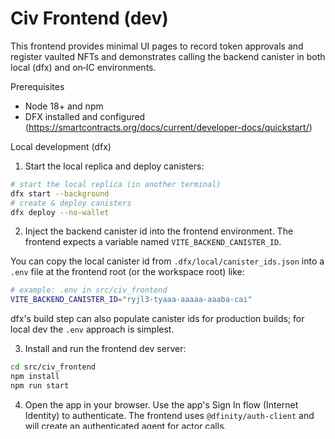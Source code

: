 # Civ Frontend (dev)

This frontend provides minimal UI pages to record token approvals and register vaulted NFTs and demonstrates calling the backend canister in both local (dfx) and on‑IC environments.

Prerequisites
- Node 18+ and npm
- DFX installed and configured (https://smartcontracts.org/docs/current/developer-docs/quickstart/)

Local development (dfx)

1) Start the local replica and deploy canisters:

```bash
# start the local replica (in another terminal)
dfx start --background
# create & deploy canisters
dfx deploy --no-wallet
```

2) Inject the backend canister id into the frontend environment. The frontend expects a variable named `VITE_BACKEND_CANISTER_ID`.

You can copy the local canister id from `.dfx/local/canister_ids.json` into a `.env` file at the frontend root (or the workspace root) like:

```bash
# example: .env in src/civ_frontend
VITE_BACKEND_CANISTER_ID="ryjl3-tyaaa-aaaaa-aaaba-cai"
```

dfx's build step can also populate canister ids for production builds; for local dev the `.env` approach is simplest.

3) Install and run the frontend dev server:

```bash
cd src/civ_frontend
npm install
npm run start
```

4) Open the app in your browser. Use the app's Sign In flow (Internet Identity) to authenticate. The frontend uses `@dfinity/auth-client` and will create an authenticated agent for actor calls.

Notes and behavior
- The frontend actor (`src/civ_frontend/src/lib/actor.ts`) resolves the backend canister id in this order:
	1. `process.env.VITE_BACKEND_CANISTER_ID` (recommended for dfx builds)
	2. `window.__CIV_BACKEND_CANISTER_ID` (optional override for hosting)
- The actor uses `@dfinity/auth-client` to log in with Internet Identity and recreates the HttpAgent with the user's identity so calls from the UI are authenticated.
- For local dev (non-production) the agent fetches the root key to validate candid responses from the local replica. This is skipped in production builds.
- The backend uses canonical ICRC ledger methods (e.g., `icrc1_transfer`, `icrc2_transfer_from`) and when running locally the `.dfx` service DID contains these signatures so calls will match the local ledger canister.

Troubleshooting
- If you see an error about missing `VITE_BACKEND_CANISTER_ID`, confirm you copied the canister id into `.env` or exposed it via the hosting page by setting `window.__CIV_BACKEND_CANISTER_ID`.
- If actor calls fail with candid decoding errors when running local, ensure `dfx start` is running and you deployed the canisters with `dfx deploy`.

Extending for production
- When building for production, arrange your build pipeline to inject the real backend canister id into the frontend build (the variable name `VITE_BACKEND_CANISTER_ID` is used by the Vite build step). dfx's `dfx deploy` and `dfx generate` steps can help automate this.

This README focuses on developer workflows; update and extend these instructions for your CI/CD and production hosting environment.
